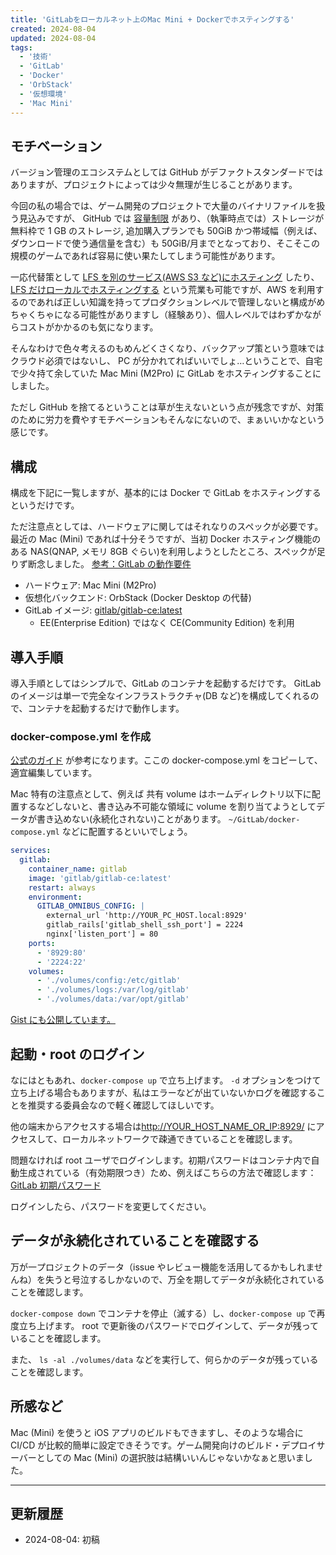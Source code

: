 ```yaml
---
title: 'GitLabをローカルネット上のMac Mini + Dockerでホスティングする'
created: 2024-08-04
updated: 2024-08-04
tags:
  - '技術'
  - 'GitLab'
  - 'Docker'
  - 'OrbStack'
  - '仮想環境'
  - 'Mac Mini'
---
```


## モチベーション

バージョン管理のエコシステムとしては GitHub がデファクトスタンダードではありますが、プロジェクトによっては少々無理が生じることがあります。

今回の私の場合では、ゲーム開発のプロジェクトで大量のバイナリファイルを扱う見込みですが、 GitHub では [容量制限](https://docs.github.com/ja/billing/managing-billing-for-git-large-file-storage/about-billing-for-git-large-file-storage#purchasing-additional-storage-and-bandwidth) があり、（執筆時点では）ストレージが無料枠で 1 GB のストレージ, 追加購入プランでも 50GiB かつ帯域幅（例えば、ダウンロードで使う通信量を含む）も 50GiB/月までとなっており、そこそこの規模のゲームであれば容易に使い果たしてしまう可能性があります。

一応代替策として [LFS を別のサービス(AWS S3 など)にホスティング](https://alanedwardes.com/blog/posts/serverless-git-lfs-for-game-dev/) したり、 [LFS だけローカルでホスティングする](https://qiita.com/Nagitch/items/cee05ef6526f1cc9e0be) という荒業も可能ですが、AWS を利用するのであれば正しい知識を持ってプロダクションレベルで管理しないと構成がめちゃくちゃになる可能性がありますし（経験あり）、個人レベルではわずかながらコストがかかるのも気になります。

そんなわけで色々考えるのもめんどくさくなり、バックアップ策という意味ではクラウド必須ではないし、 PC が分かれてればいいでしょ…ということで、自宅で少々持て余していた Mac Mini (M2Pro) に GitLab をホスティングすることにしました。

ただし GitHub を捨てるということは草が生えないという点が残念ですが、対策のために労力を費やすモチベーションもそんなにないので、まぁいいかなという感じです。

## 構成

構成を下記に一覧しますが、基本的には Docker で GitLab をホスティングするというだけです。

ただ注意点としては、ハードウェアに関してはそれなりのスペックが必要です。最近の Mac (Mini) であれば十分そうですが、当初 Docker ホスティング機能のある NAS(QNAP, メモリ 8GB ぐらい)を利用しようとしたところ、スペックが足りず断念しました。
[参考：GitLab の動作要件](https://docs.gitlab.com/ee/install/requirements.html)

- ハードウェア: Mac Mini (M2Pro)
- 仮想化バックエンド: OrbStack (Docker Desktop の代替)
- GitLab イメージ: [gitlab/gitlab-ce:latest](https://hub.docker.com/r/gitlab/gitlab-ce)
  - EE(Enterprise Edition) ではなく CE(Community Edition) を利用

## 導入手順

導入手順としてはシンプルで、GitLab のコンテナを起動するだけです。
GitLab のイメージは単一で完全なインフラストラクチャ(DB など)を構成してくれるので、コンテナを起動するだけで動作します。

### docker-compose.yml を作成

[公式のガイド](https://gitlab-docs.creationline.com/ee/install/docker.html#docker-composer%E3%82%92%E4%BD%BF%E3%81%A3%E3%81%9Fgitlab%E3%81%AE%E3%82%A4%E3%83%B3%E3%82%B9%E3%83%88%E3%83%BC%E3%83%AB) が参考になります。ここの docker-compose.yml をコピーして、適宜編集しています。

Mac 特有の注意点として、例えば 共有 volume はホームディレクトリ以下に配置するなどしないと、書き込み不可能な領域に volume を割り当てようとしてデータが書き込めない(永続化されない)ことがあります。
`~/GitLab/docker-compose.yml` などに配置するといいでしょう。

```yaml
services:
  gitlab:
    container_name: gitlab
    image: 'gitlab/gitlab-ce:latest'
    restart: always
    environment:
      GITLAB_OMNIBUS_CONFIG: |
        external_url 'http://YOUR_PC_HOST.local:8929'
        gitlab_rails['gitlab_shell_ssh_port'] = 2224
        nginx['listen_port'] = 80
    ports:
      - '8929:80'
      - '2224:22'
    volumes:
      - './volumes/config:/etc/gitlab'
      - './volumes/logs:/var/log/gitlab'
      - './volumes/data:/var/opt/gitlab'
```

[Gist にも公開しています。](https://gist.github.com/Nagitch/a54118b612265a2e422b38272952484d)

## 起動・root のログイン

なにはともあれ、`docker-compose up` で立ち上げます。
`-d` オプションをつけて立ち上げる場合もありますが、私はエラーなどが出ていないかログを確認することを推奨する委員会なので軽く確認してほしいです。

他の端末からアクセスする場合は[http://YOUR_HOST_NAME_OR_IP:8929/](http://YOUR_HOST_NAME_OR_IP:8929/) にアクセスして、ローカルネットワークで疎通できていることを確認します。

問題なければ root ユーザでログインします。初期パスワードはコンテナ内で自動生成されている（有効期限つき）ため、例えばこちらの方法で確認します： [GitLab 初期パスワード](https://qiita.com/AbeTetsuya20/items/5aaf5efb31865a9e71b1#%E3%83%A6%E3%83%BC%E3%82%B6%E3%83%BC%E5%90%8D)

ログインしたら、パスワードを変更してください。

## データが永続化されていることを確認する

万が一プロジェクトのデータ（issue やレビュー機能を活用してるかもしれませんね）を失うと号泣するしかないので、万全を期してデータが永続化されていることを確認します。

`docker-compose down` でコンテナを停止（滅する）し、`docker-compose up` で再度立ち上げます。
root で更新後のパスワードでログインして、データが残っていることを確認します。

また、 `ls -al ./volumes/data` などを実行して、何らかのデータが残っていることを確認します。

## 所感など

Mac (Mini) を使うと iOS アプリのビルドもできますし、そのような場合に CI/CD が比較的簡単に設定できそうです。ゲーム開発向けのビルド・デプロイサーバーとしての Mac (Mini) の選択肢は結構いいんじゃないかなぁと思いました。

---

## 更新履歴

- 2024-08-04: 初稿
